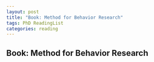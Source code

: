 ```yaml
---
layout: post
title: "Book: Method for Behavior Research"
tags: PhD ReadingList
categories: reading
---
```



## Book: Method for Behavior Research
